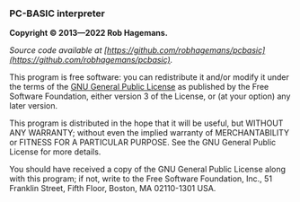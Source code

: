 ### PC-BASIC interpreter ###

**Copyright © 2013—2022 Rob Hagemans.**

_Source code available at [https://github.com/robhagemans/pcbasic](https://github.com/robhagemans/pcbasic)._

This program is free software: you can redistribute it and/or modify
it under the terms of the [GNU General Public License](http://www.gnu.org/licenses/gpl-3.0.en.html) as published by
the Free Software Foundation, either version 3 of the License, or
(at your option) any later version.

This program is distributed in the hope that it will be useful,
but WITHOUT ANY WARRANTY; without even the implied warranty of
MERCHANTABILITY or FITNESS FOR A PARTICULAR PURPOSE.  See the
GNU General Public License for more details.

You should have received a copy of the GNU General Public License along
with this program; if not, write to the Free Software Foundation, Inc.,
51 Franklin Street, Fifth Floor, Boston, MA 02110-1301 USA.

